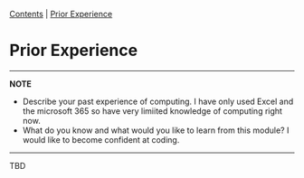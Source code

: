 [Contents](../personal_learning_record/personal_learning_record.md) | [Prior Experience](../personal_learning_record/priorExperience.md) 

# Prior Experience

---
**NOTE**

* Describe your past experience of computing. I have only used Excel and the microsoft 365 so have very limiited knowledge of computing right now.
* What do you know and what would you like to learn from this module? I would like to become confident at coding.

---


TBD
